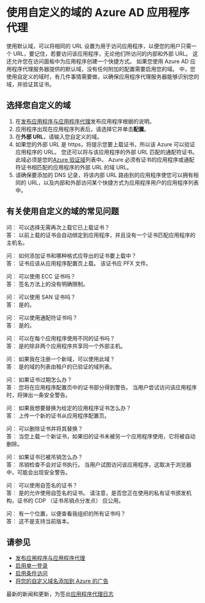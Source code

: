 <properties
    pageTitle="使用自定义 Azure AD 应用程序代理域 |Microsoft Azure"
    description="介绍如何使用 Azure AD 应用程序代理中自定义的域。"
    services="active-directory"
    documentationCenter=""
    authors="kgremban"
    manager="femila"
    editor=""/>

<tags
    ms.service="active-directory"
    ms.workload="identity"
    ms.tgt_pltfrm="na"
    ms.devlang="na"
    ms.topic="article"
    ms.date="06/22/2016"
    ms.author="kgremban"/>

# <a name="working-with-custom-domains-in-azure-ad-application-proxy"></a>使用自定义的域的 Azure AD 应用程序代理

使用默认域，可以将相同的 URL 设置为用于访问应用程序，以便您的用户只需一个 URL，要记住，若要访问该应用程序，无论他们所访问的内部和外部 URL。 这还允许您在访问面板中为应用程序创建一个快捷方式。 如果您使用 Azure AD 应用程序代理服务器提供的默认域，没有任何附加的配置需要启用您的域。 中，您使用自定义的域时，有几件事情需要做，以确保应用程序代理服务器能够识别您的域，并验证其证书。

## <a name="selecting-your-custom-domain"></a>选择您自定义的域

1. 在[发布应用程序与应用程序代理](active-directory-application-proxy-publish.md)发布应用程序根据的说明。
2. 应用程序出现在应用程序列表后，请选择它并单击**配置**。
3. 在**外部 URL**，请输入您自定义的域。
4. 如果您的外部 URL 是 https，将提示您要上载证书，所以该 Azure 可以验证应用程序的 URL。 您还可以将与该应用程序的外部 URL 匹配的通配符证书。 此域必须是您的[Azure 验证域](https://msdn.microsoft.com/library/azure/jj151788.aspx)列表中。 Azure 必须有证书的应用程序或通配符证书相匹配的应用程序的外部 URL 的域 URL。
5. 请确保要添加的 DNS 记录，将该内部 URL 路由到的应用程序使您可以拥有相同的 URL，以及内部和外部访问某个快捷方式为应用程序用户的应用程序列表中。

## <a name="frequently-asked-questions-about-working-with-custom-domains"></a>有关使用自定义的域的常见问题

问︰ 可以选择无需再次上载它已上载证书？  
答︰ 以前上载的证书会自动绑定到应用程序，并且没有一个证书匹配应用程序的主机名。  

问︰ 如何添加证书和哪种格式应导出的证书要上载中？  
答︰ 证书应该从应用程序配置页上载。 该证书应 PFX 文件。  

问︰ 可以使用 ECC 证书吗？  
答︰ 签名方法上的没有明确限制。  

问︰ 可以使用 SAN 证书吗？  
答︰ 是的。  

问︰ 可以使用通配符证书吗？  
答︰ 是的。  

问︰ 可以在每个应用程序使用不同的证书吗？  
答︰ 是的除非两个应用程序共享同一个外部主机。  

问︰ 如果我在注册一个新域，可以使用此域？  
答︰ 是的域的列表由租户的已验证的域列表。  

问︰ 如果证书过期怎么办？  
答︰ 您将在应用程序配置页中的证书部分得到警告。 当用户尝试访问该应用程序时，将弹出一条安全警告。  

问︰ 如果我想要替换为给定的应用程序证书怎么办？  
答︰ 上传一个新的证书从应用程序配置页。  

问︰ 可以删除证书并将其替换？  
答︰ 当您上载一个新证书，如果旧的证书未被另一个应用程序使用，它将被自动删除。  

问︰ 如果证书已被吊销怎么办？  
答︰ 吊销检查不会对证书执行。 当用户试图访问该应用程序，这取决于浏览器中，可能会出现安全警告。  

问︰ 可以使用自签名的证书？  
答︰ 是的允许使用自签名的证书。 请注意，是否您正在使用的私有证书颁发机构，证书的 CDP （证书吊销点分发点） 应公用。  

问︰ 有一个位置，以便查看我组织的所有证书吗？  
答︰ 这不是支持当前版本。  


## <a name="see-also"></a>请参见

- [发布应用程序与应用程序代理](active-directory-application-proxy-publish.md)
- [启用单一登录](active-directory-application-proxy-sso-using-kcd.md)
- [启用条件访问](active-directory-application-proxy-conditional-access.md)
- [将您的自定义域名添加到 Azure 的广告](active-directory-add-domain.md)

最新的新闻和更新，为签出[应用程序代理日志](http://blogs.technet.com/b/applicationproxyblog/)
